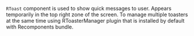 `RToast` component is used to show quick messages to user.  Appears temporarily in the top right zone of the screen.
To manage multiple toasters at the same time using RToasterManager plugin that is installed by default with Recomponents bundle.